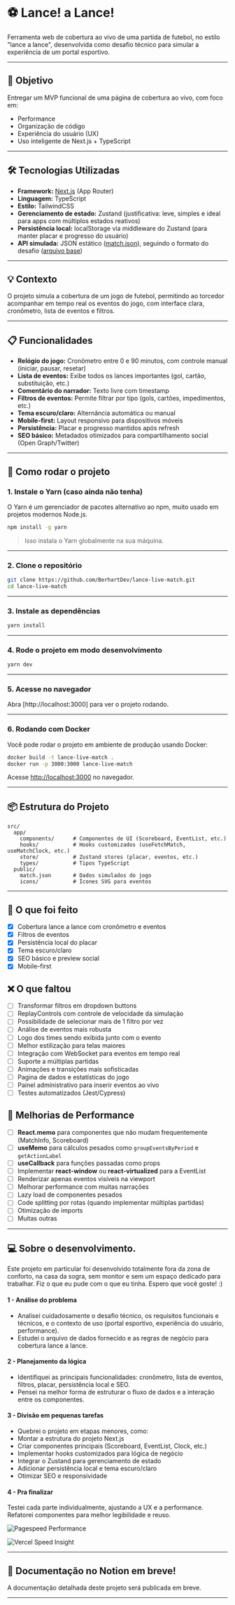 # ⚽ Lance! a Lance! 

Ferramenta web de cobertura ao vivo de uma partida de futebol, no estilo "lance a lance", desenvolvida como desafio técnico para simular a experiência de um portal esportivo.

---

## 🎯 Objetivo

Entregar um MVP funcional de uma página de cobertura ao vivo, com foco em:
- Performance
- Organização de código
- Experiência do usuário (UX)
- Uso inteligente de Next.js + TypeScript

---
## 🛠️ Tecnologias Utilizadas

- **Framework:** [Next.js](https://nextjs.org/) (App Router)
- **Linguagem:** TypeScript
- **Estilo:** TailwindCSS
- **Gerenciamento de estado:** Zustand (justificativa: leve, simples e ideal para apps com múltiplos estados reativos)
- **Persistência local:** localStorage via middleware do Zustand (para manter placar e progresso do usuário)
- **API simulada:** JSON estático ([match.json](public/match.json)), seguindo o formato do desafio ([arquivo base](https://drive.google.com/file/d/1-H3zGxtHU6eyfasjAXnKx1JwhS_nEejg/view?usp=sharing))

---

## 💡 Contexto

O projeto simula a cobertura de um jogo de futebol, permitindo ao torcedor acompanhar em tempo real os eventos do jogo, com interface clara, cronômetro, lista de eventos e filtros.

---


## 📋 Funcionalidades

- **Relógio do jogo:** Cronômetro entre 0 e 90 minutos, com controle manual (iniciar, pausar, resetar)
- **Lista de eventos:** Exibe todos os lances importantes (gol, cartão, substituição, etc.)
- **Comentário do narrador:** Texto livre com timestamp
- **Filtros de eventos:** Permite filtrar por tipo (gols, cartões, impedimentos, etc.)
- **Tema escuro/claro:** Alternância automática ou manual
- **Mobile-first:** Layout responsivo para dispositivos móveis
- **Persistência:** Placar e progresso mantidos após refresh
- **SEO básico:** Metadados otimizados para compartilhamento social (Open Graph/Twitter)
---


## 🚀 Como rodar o projeto

### 1. Instale o Yarn (caso ainda não tenha)

O Yarn é um gerenciador de pacotes alternativo ao npm, muito usado em projetos modernos Node.js.

```bash
npm install -g yarn
```
> Isso instala o Yarn globalmente na sua máquina.

---

### 2. Clone o repositório

```bash
git clone https://github.com/BerhartDev/lance-live-match.git
cd lance-live-match
```

---

### 3. Instale as dependências

```bash
yarn install
```

---

### 4. Rode o projeto em modo desenvolvimento

```bash
yarn dev
```

---

### 5. Acesse no navegador

Abra [http://localhost:3000] para ver o projeto rodando.

---

### 6. Rodando com Docker

Você pode rodar o projeto em ambiente de produção usando Docker:

```bash
docker build -t lance-live-match .
docker run -p 3000:3000 lance-live-match
```

Acesse [http://localhost:3000](http://localhost:3000) no navegador.

---

## 📦 Estrutura do Projeto

```
src/
  app/
    components/      # Componentes de UI (Scoreboard, EventList, etc.)
    hooks/           # Hooks customizados (useFetchMatch, useMatchClock, etc.)
    store/           # Zustand stores (placar, eventos, etc.)
    types/           # Tipos TypeScript
  public/
    match.json       # Dados simulados do jogo
    icons/           # Ícones SVG para eventos
```

---

## 📝 O que foi feito

- [x] Cobertura lance a lance com cronômetro e eventos
- [x] Filtros de eventos
- [x] Persistência local do placar
- [x] Tema escuro/claro
- [x] SEO básico e preview social
- [x] Mobile-first

## ❌ O que faltou 

- [ ] Transformar filtros em dropdown buttons
- [ ] ReplayControls com controle de velocidade da simulação
- [ ] Possibilidade de selecionar mais de 1 filtro por vez   
- [ ] Análise de eventos mais robusta
- [ ] Logo dos times sendo exibida junto com o evento
- [ ] Melhor estilização para telas maiores
- [ ] Integração com WebSocket para eventos em tempo real
- [ ] Suporte a múltiplas partidas
- [ ] Animações e transições mais sofisticadas
- [ ] Pagina de dados e estatísticas do jogo 
- [ ] Painel administrativo para inserir eventos ao vivo
- [ ] Testes automatizados (Jest/Cypress)

## 🚀 Melhorias de Performance

- [ ] **React.memo** para componentes que não mudam frequentemente (MatchInfo, Scoreboard)
- [ ] **useMemo** para cálculos pesados como `groupEventsByPeriod` e `getActionLabel`
- [ ] **useCallback** para funções passadas como props
- [ ] Implementar **react-window** ou **react-virtualized** para a EventList
- [ ] Renderizar apenas eventos visíveis na viewport
- [ ] Melhorar performance com muitas narrações
- [ ] Lazy load de componentes pesados
- [ ] Code splitting por rotas (quando implementar múltiplas partidas)
- [ ] Otimização de imports
- [ ] Muitas outras
---

##  💻 Sobre o desenvolvimento.

Este projeto em particular foi desenvolvido totalmente fora da zona de conforto, na casa da sogra, sem monitor e sem um espaço dedicado para trabalhar. Fiz o que eu pude com o que eu tinha. Espero que você goste! :)

#### 1 - Análise do problema
* Analisei cuidadosamente o desafio técnico, os requisitos funcionais e técnicos, e o contexto de uso (portal esportivo, experiência do usuário, performance).
* Estudei o arquivo de dados fornecido e as regras de negócio para cobertura lance a lance.
#### 2 - Planejamento da lógica
* Identifiquei as principais funcionalidades: cronômetro, lista de eventos, filtros, placar, persistência local e SEO.
* Pensei na melhor forma de estruturar o fluxo de dados e a interação entre os componentes.
#### 3 - Divisão em pequenas tarefas
* Quebrei o projeto em etapas menores, como:
* Montar a estrutura do projeto Next.js
* Criar componentes principais (Scoreboard, EventList, Clock, etc.)
* Implementar hooks customizados para lógica de negócio
* Integrar o Zustand para gerenciamento de estado
* Adicionar persistência local e tema escuro/claro
* Otimizar SEO e responsividade
#### 4 - Pra finalizar
Testei cada parte individualmente, ajustando a UX e a performance.
Refatorei componentes para melhor legibilidade e reuso.

![Pagespeed Performance](./public/pagespeed.png)



![Vercel Speed Insight](./public/vercel-speedinsight.png)

---

## 🚨 Documentação no Notion em breve!

A documentação detalhada deste projeto será publicada em breve.

---
